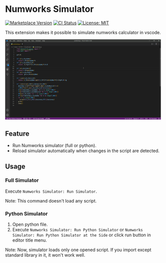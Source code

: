# Numworks Simulator

[![Marketplace Version](https://vsmarketplacebadges.dev/version-short/k-kuroguro.numworks-simulator.svg)](https://marketplace.visualstudio.com/items?itemName=k-kuroguro.numworks-simulator)
[![CI Status](https://github.com/k-kuroguro/vscode-numworks/actions/workflows/main.yaml/badge.svg)](https://github.com/k-kuroguro/vscode-numworks/actions/workflows/main.yaml)
[![License: MIT](https://img.shields.io/badge/License-MIT-yellow.svg)](https://opensource.org/licenses/MIT)

This extension makes it possible to simulate numworks calculator in vscode.

![demo](./images/demo.gif)

## Feature

 - Run Numworks simulator (full or python).
 - Reload simulator automatically when changes in the script are detected.

## Usage

### Full Simulator

Execute `Numworks Simulator: Run Simulator`.

Note: This command doesn't load any script.

### Python Simulator

 1. Open python file.
 2. Execute `Numworks Simulator: Run Python Simulator` or `Numworks Simulator: Run Python Simulator at the Side` or click run button in editor title menu.

Note: Now, simulator loads only one opened script. If you import except standard library in it, it won't work well.
